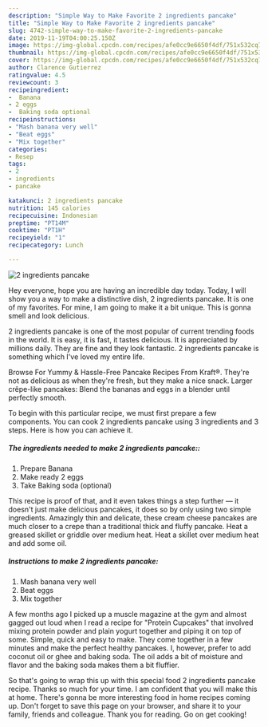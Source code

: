 ```yaml
---
description: "Simple Way to Make Favorite 2 ingredients pancake"
title: "Simple Way to Make Favorite 2 ingredients pancake"
slug: 4742-simple-way-to-make-favorite-2-ingredients-pancake
date: 2019-11-19T04:00:25.150Z
image: https://img-global.cpcdn.com/recipes/afe0cc9e6650f4df/751x532cq70/2-ingredients-pancake-recipe-main-photo.jpg
thumbnail: https://img-global.cpcdn.com/recipes/afe0cc9e6650f4df/751x532cq70/2-ingredients-pancake-recipe-main-photo.jpg
cover: https://img-global.cpcdn.com/recipes/afe0cc9e6650f4df/751x532cq70/2-ingredients-pancake-recipe-main-photo.jpg
author: Clarence Gutierrez
ratingvalue: 4.5
reviewcount: 3
recipeingredient:
-  Banana
- 2 eggs
-  Baking soda optional
recipeinstructions:
- "Mash banana very well"
- "Beat eggs"
- "Mix together"
categories:
- Resep
tags:
- 2
- ingredients
- pancake

katakunci: 2 ingredients pancake
nutrition: 145 calories
recipecuisine: Indonesian
preptime: "PT14M"
cooktime: "PT1H"
recipeyield: "1"
recipecategory: Lunch

---
```



![2 ingredients pancake](https://img-global.cpcdn.com/recipes/afe0cc9e6650f4df/751x532cq70/2-ingredients-pancake-recipe-main-photo.jpg)

Hey everyone, hope you are having an incredible day today. Today, I will show you a way to make a distinctive dish, 2 ingredients pancake. It is one of my favorites. For mine, I am going to make it a bit unique. This is gonna smell and look delicious.

2 ingredients pancake is one of the most popular of current trending foods in the world. It is easy, it is fast, it tastes delicious. It is appreciated by millions daily. They are fine and they look fantastic. 2 ingredients pancake is something which I've loved my entire life.

Browse For Yummy &amp; Hassle-Free Pancake Recipes From Kraft®. They&#39;re not as delicious as when they&#39;re fresh, but they make a nice snack. Larger crêpe-like pancakes: Blend the bananas and eggs in a blender until perfectly smooth.


To begin with this particular recipe, we must first prepare a few components. You can cook 2 ingredients pancake using 3 ingredients and 3 steps. Here is how you can achieve it.

##### The ingredients needed to make 2 ingredients pancake::

1. Prepare  Banana
1. Make ready 2 eggs
1. Take  Baking soda (optional)


This recipe is proof of that, and it even takes things a step further — it doesn&#39;t just make delicious pancakes, it does so by only using two simple ingredients. Amazingly thin and delicate, these cream cheese pancakes are much closer to a crepe than a traditional thick and fluffy pancake. Heat a greased skillet or griddle over medium heat. Heat a skillet over medium heat and add some oil. 

##### Instructions to make 2 ingredients pancake:

1. Mash banana very well
1. Beat eggs
1. Mix together


A few months ago I picked up a muscle magazine at the gym and almost gagged out loud when I read a recipe for &#34;Protein Cupcakes&#34; that involved mixing protein powder and plain yogurt together and piping it on top of some. Simple, quick and easy to make. They come together in a few minutes and make the perfect healthy pancakes. I, however, prefer to add coconut oil or ghee and baking soda. The oil adds a bit of moisture and flavor and the baking soda makes them a bit fluffier. 

So that's going to wrap this up with this special food 2 ingredients pancake recipe. Thanks so much for your time. I am confident that you will make this at home. There's gonna be more interesting food in home recipes coming up. Don't forget to save this page on your browser, and share it to your family, friends and colleague. Thank you for reading. Go on get cooking!
